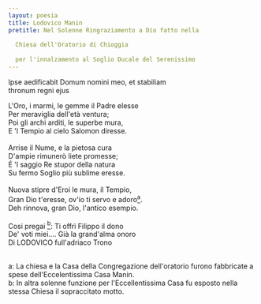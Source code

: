 ```yaml
---
layout: poesia
title: Lodovico Manin
pretitle: Nel Solenne Ringraziamento a Dio fatto nella
  
  Chiesa dell'Oratorio di Chioggia 
  
  per l'innalzamento al Soglio Ducale del Serenissimo
---
```


<div class="poesia-quote"> Ipse aedificabit Domum nomini meo, et stabiliam<br/>
thronum regni ejus</div>

L'Oro, i marmi, le gemme il Padre elesse\
Per meraviglia dell'età ventura;\
Poi gli archi arditi, le superbe mura,\
E 'l Tempio al cielo Salomon diresse.\
\
Arrise il Nume, e la pietosa cura\
D'ampie rimunerò liete promesse;\
É 'l saggio Re stupor della natura\
Su fermo Soglio più sublime eresse.\
\
Nuova stipre d'Eroi le mura, il Tempio,\
Gran Dio t'eresse, ov'io ti servo e adoro[<sup>a</sup>](#notaa).\
Deh rinnova, gran Dio, l'antico esempio.\
\
Cosi pregai [<sup>b</sup>](#notab): Ti offrì Filippo il dono\
De' voti miei.... Già la grand'alma onoro\
Di LODOVICO full'adriaco Trono


<br/>
<div class="poesia-nota" id="notaa">a: La chiesa e la Casa della Congregazione dell'oratorio furono fabbricate a spese
dell'Eccelentissima Casa Manin.</div>
<div class="poesia-nota" id="notab">b: In altra solenne funzione per l'Eccellentissima Casa fu esposto nella stessa
Chiesa il sopraccitato motto.</div>

